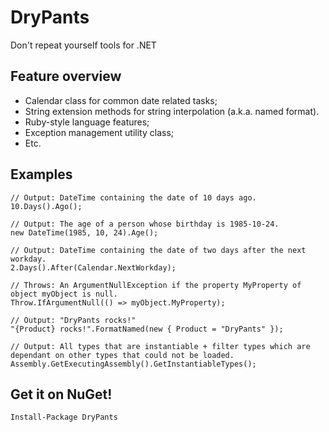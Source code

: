 # DryPants
Don't repeat yourself tools for .NET

## Feature overview
- Calendar class for common date related tasks;
- String extension methods for string interpolation (a.k.a. named format).
- Ruby-style language features;
- Exception management utility class;
- Etc.

## Examples

	// Output: DateTime containing the date of 10 days ago. 	
	10.Days().Ago();

	// Output: The age of a person whose birthday is 1985-10-24.	
	new DateTime(1985, 10, 24).Age();	

	// Output: DateTime containing the date of two days after the next workday. 	
	2.Days().After(Calendar.NextWorkday);

	// Throws: An ArgumentNullException if the property MyProperty of object myObject is null.
	Throw.IfArgumentNull(() => myObject.MyProperty);

	// Output: "DryPants rocks!"
	"{Product} rocks!".FormatNamed(new { Product = "DryPants" });

	// Output: All types that are instantiable + filter types which are dependant on other types that could not be loaded.
	Assembly.GetExecutingAssembly().GetInstantiableTypes();

## Get it on NuGet!

    Install-Package DryPants
